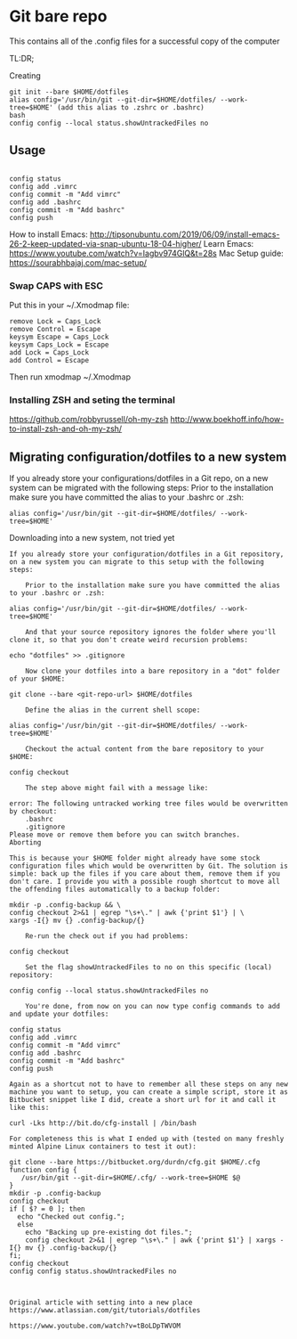 # Git bare repo

This contains all of the .config files for a successful copy of the computer

TL:DR;

Creating

``````
git init --bare $HOME/dotfiles
alias config='/usr/bin/git --git-dir=$HOME/dotfiles/ --work-tree=$HOME' (add this alias to .zshrc or .bashrc)
bash
config config --local status.showUntrackedFiles no

``````
## Usage

``````

config status
config add .vimrc
config commit -m "Add vimrc"
config add .bashrc
config commit -m "Add bashrc"
config push
``````

How to install Emacs: http://tipsonubuntu.com/2019/06/09/install-emacs-26-2-keep-updated-via-snap-ubuntu-18-04-higher/ 
Learn Emacs: https://www.youtube.com/watch?v=Iagbv974GlQ&t=28s
Mac Setup guide: https://sourabhbajaj.com/mac-setup/

### Swap CAPS with ESC

Put this in your ~/.Xmodmap file:
```
remove Lock = Caps_Lock
remove Control = Escape
keysym Escape = Caps_Lock
keysym Caps_Lock = Escape
add Lock = Caps_Lock
add Control = Escape
```
Then run xmodmap ~/.Xmodmap

### Installing ZSH and seting the terminal

https://github.com/robbyrussell/oh-my-zsh
http://www.boekhoff.info/how-to-install-zsh-and-oh-my-zsh/


## Migrating configuration/dotfiles to a new system

If you already store your configurations/dotfiles in a Git repo, on a new system can be migrated with the following steps:
Prior to the installation make sure you have committed the alias to your .bashrc or .zsh:

```
alias config='/usr/bin/git --git-dir=$HOME/dotfiles/ --work-tree=$HOME'
```

Downloading into a new system, not tried yet

``````
If you already store your configuration/dotfiles in a Git repository, on a new system you can migrate to this setup with the following steps:

    Prior to the installation make sure you have committed the alias to your .bashrc or .zsh:

alias config='/usr/bin/git --git-dir=$HOME/dotfiles/ --work-tree=$HOME'

    And that your source repository ignores the folder where you'll clone it, so that you don't create weird recursion problems:

echo "dotfiles" >> .gitignore

    Now clone your dotfiles into a bare repository in a "dot" folder of your $HOME:

git clone --bare <git-repo-url> $HOME/dotfiles

    Define the alias in the current shell scope:

alias config='/usr/bin/git --git-dir=$HOME/dotfiles/ --work-tree=$HOME'

    Checkout the actual content from the bare repository to your $HOME:

config checkout

    The step above might fail with a message like:

error: The following untracked working tree files would be overwritten by checkout:
    .bashrc
    .gitignore
Please move or remove them before you can switch branches.
Aborting

This is because your $HOME folder might already have some stock configuration files which would be overwritten by Git. The solution is simple: back up the files if you care about them, remove them if you don't care. I provide you with a possible rough shortcut to move all the offending files automatically to a backup folder:

mkdir -p .config-backup && \
config checkout 2>&1 | egrep "\s+\." | awk {'print $1'} | \
xargs -I{} mv {} .config-backup/{}

    Re-run the check out if you had problems:

config checkout

    Set the flag showUntrackedFiles to no on this specific (local) repository:

config config --local status.showUntrackedFiles no

    You're done, from now on you can now type config commands to add and update your dotfiles:

config status
config add .vimrc
config commit -m "Add vimrc"
config add .bashrc
config commit -m "Add bashrc"
config push

Again as a shortcut not to have to remember all these steps on any new machine you want to setup, you can create a simple script, store it as Bitbucket snippet like I did, create a short url for it and call it like this:

curl -Lks http://bit.do/cfg-install | /bin/bash

For completeness this is what I ended up with (tested on many freshly minted Alpine Linux containers to test it out):

git clone --bare https://bitbucket.org/durdn/cfg.git $HOME/.cfg
function config {
   /usr/bin/git --git-dir=$HOME/.cfg/ --work-tree=$HOME $@
}
mkdir -p .config-backup
config checkout
if [ $? = 0 ]; then
  echo "Checked out config.";
  else
    echo "Backing up pre-existing dot files.";
    config checkout 2>&1 | egrep "\s+\." | awk {'print $1'} | xargs -I{} mv {} .config-backup/{}
fi;
config checkout
config config status.showUntrackedFiles no



Original article with setting into a new place
https://www.atlassian.com/git/tutorials/dotfiles

https://www.youtube.com/watch?v=tBoLDpTWVOM
